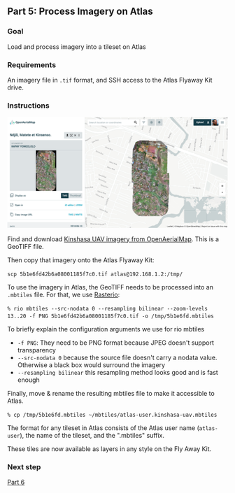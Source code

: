 ## Part 5: Process Imagery on Atlas

### Goal

Load and process imagery into a tileset on Atlas

### Requirements

An imagery file in `.tif` format, and SSH access to the Atlas Flyaway Kit drive.

<!-- to prepare, we'll put Kinshasa UAV GeoTIFF on device already. https://oin-hotosm.s3.amazonaws.com/5b1e6fd42b6a08001185f7bf/0/5b1e6fd42b6a08001185f7c0.tif -->

### Instructions

![](assets/images/oam-kinshasa-uav.png)

Find and download [Kinshasa UAV imagery from OpenAerialMap](https://map.openaerialmap.org/#/15.363425016403196,-4.3903893867821715,16/square/30001032111233/5b1e70942b6a08001185f7c1?_k=hofxke). This is a GeoTIFF file.

Then copy that imagery onto the Atlas Flyaway Kit:

`scp 5b1e6fd42b6a08001185f7c0.tif atlas@192.168.1.2:/tmp/`

To use the imagery in Atlas, the GeoTIFF needs to be processed into an `.mbtiles` file. For that, we use [Rasterio](https://github.com/mapbox/rio-mbtiles):

`% rio mbtiles --src-nodata 0 --resampling bilinear --zoom-levels 13..20 -f PNG 5b1e6fd42b6a08001185f7c0.tif -o /tmp/5b1e6fd.mbtiles`

To briefly explain the configuration arguments we use for rio mbtiles
* `-f PNG`: They need to be PNG format because JPEG doesn't support transparency
* `--src-nodata 0` because the source file doesn't carry a nodata value. Otherwise a black box would surround the imagery
* `--resampling bilinear` this resampling method looks good and is fast enough

Finally, move & rename the resulting mbtiles file to make it accessible to Atlas.

`% cp /tmp/5b1e6fd.mbtiles ~/mbtiles/atlas-user.kinshasa-uav.mbtiles`

The format for any tileset in Atlas consists of the Atlas user name (`atlas-user`), the name of the tileset, and the ".mbtiles" suffix.

These tiles are now available as layers in any style on the Fly Away Kit.

### Next step

[Part 6](./part-process-vector.md)
